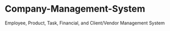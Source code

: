 # Company-Management-System
Employee, Product, Task, Financial, and Client/Vendor Management System
